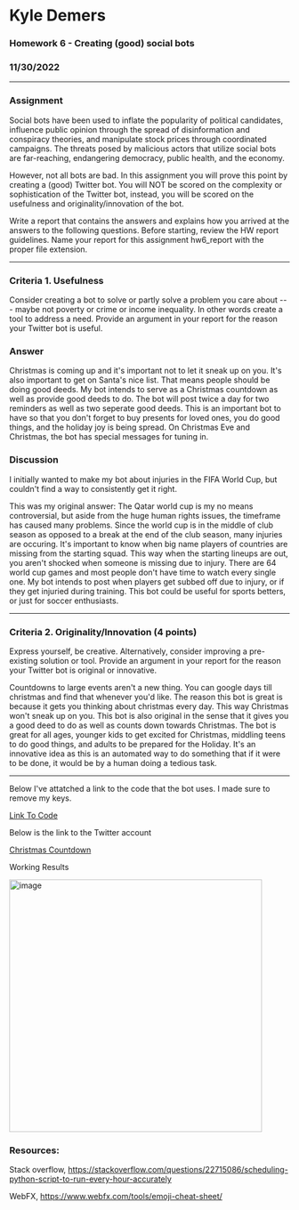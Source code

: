 # Kyle Demers
### Homework 6 - Creating (good) social bots
### 11/30/2022
---

### Assignment
Social bots have been used to inflate the popularity of political candidates, influence public opinion through the spread of disinformation and conspiracy theories, and manipulate stock prices through coordinated campaigns. The threats posed by malicious actors that utilize social bots are far-reaching, endangering democracy, public health, and the economy.

However, not all bots are bad. In this assignment you will prove this point by creating a (good) Twitter bot. You will NOT be scored on the complexity or sophistication of the Twitter bot, instead, you will be scored on the usefulness and originality/innovation of the bot.

Write a report that contains the answers and explains how you arrived at the answers to the following questions. Before starting, review the HW report guidelines. Name your report for this assignment hw6_report with the proper file extension.

---

### Criteria 1. Usefulness 

Consider creating a bot to solve or partly solve a problem you care about --- maybe not poverty or crime or income inequality. In other words create a tool to address a need. Provide an argument in your report for the reason your Twitter bot is useful.

### Answer

Christmas is coming up and it's important not to let it sneak up on you. 
It's also important to get on Santa's nice list. That means people should be doing good deeds. 
My bot intends to serve as a Christmas countdown as well as provide good deeds to do. 
The bot will post twice a day for two reminders as well as two seperate good deeds. 
This is an important bot to have so that you don't forget to buy presents for loved ones, you do good things, and the holiday joy is being spread.
On Christmas Eve and Christmas, the bot has special messages for tuning in.

### Discussion

I initially wanted to make my bot about injuries in the FIFA World Cup, but couldn't find a way to consistently get it right.

This was my original answer:
The Qatar world cup is my no means controversial, but aside from the huge human rights issues, the timeframe has caused many problems. 
Since the world cup is in the middle of club season as opposed to a break at the end of the club season, many injuries are occuring.
It's important to know when big name players of countries are missing from the starting squad. This way when the starting lineups are out, you aren't shocked when someone is missing due to injury.
There are 64 world cup games and most people don't have time to watch every single one. 
My bot intends to post when players get subbed off due to injury, or if they get injuried during training.
This bot could be useful for sports betters, or just for soccer enthusiasts.

---

### Criteria 2. Originality/Innovation (4 points)

Express yourself, be creative. Alternatively, consider improving a pre-existing solution or tool. Provide an argument in your report for the reason your Twitter bot is original or innovative.

Countdowns to large events aren't a new thing. You can google days till christmas and find that whenever you'd like.
The reason this bot is great is because it gets you thinking about christmas every day. This way Christmas won't sneak up on you.
This bot is also original in the sense that it gives you a good deed to do as well as counts down towards Christmas. 
The bot is great for all ages, younger kids to get excited for Christmas, middling teens to do good things, and adults to be prepared for the Holiday.
It's an innovative idea as this is an automated way to do something that if it were to be done, it would be by a human doing a tedious task.

---

Below I've attatched a link to the code that the bot uses. I made sure to remove my keys.

[Link To Code](https://github.com/Kyle-Demers08/Data440/blob/main/HW6/Christmas_Bot)

Below is the link to the Twitter account

[Christmas Countdown](https://twitter.com/KyleDemers08)

Working Results

<img width="454" alt="image" src="https://user-images.githubusercontent.com/112887807/204881911-14350f4f-24ba-4bdb-8a47-491d230e4360.png">


### Resources:

Stack overflow, <https://stackoverflow.com/questions/22715086/scheduling-python-script-to-run-every-hour-accurately>

WebFX, <https://www.webfx.com/tools/emoji-cheat-sheet/>
 
